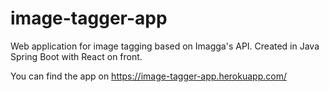# image-tagger-app

Web application for image tagging based on Imagga's API.
Created in Java Spring Boot with React on front. 

You can find the app on https://image-tagger-app.herokuapp.com/

